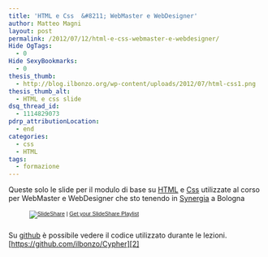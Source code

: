 ```yaml
---
title: 'HTML e Css  &#8211; WebMaster e WebDesigner'
author: Matteo Magni
layout: post
permalink: /2012/07/12/html-e-css-webmaster-e-webdesigner/
Hide OgTags:
  - 0
Hide SexyBookmarks:
  - 0
thesis_thumb:
  - http://blog.ilbonzo.org/wp-content/uploads/2012/07/html-css1.png
thesis_thumb_alt:
  - HTML e css slide
dsq_thread_id:
  - 1114829073
pdrp_attributionLocation:
  - end
categories:
  - css
  - HTML
tags:
  - formazione
---
```

Queste solo le slide per il modulo di base su <a href="http://it.wikipedia.org/wiki/HTML" title="wikipedia HTML" target="_blank">HTML</a> e <a href="http://it.wikipedia.org/wiki/Css" title="Css su wikipedia" target="_blank">Css</a> utilizzate al corso per WebMaster e WebDesigner che sto tenendo in <a href="http://www.synergia.it/" title="Synergia" target="_blank">Synergia</a> a Bologna

<div style="width:422px;margin:auto;">
  <div style="font-size:11px;font-family:tahoma,arial;height:26px;padding-top:2px;text-align:left;">
    <a title="SlideShare" href="http://www.slideshare.net/?src=multiwidget"><img src="http://static.slidesharecdn.com/swf/logo_embd.png" style="border:0px none;margin-bottom:-5px" alt="SlideShare" /></a> | <a href="http://www.slideshare.net/widgets/playlist" title="Get your SlideShare Playlist">Get your SlideShare Playlist</a>
  </div>
</div>

Su [github][1] è possibile vedere il codice utilizzato durante le lezioni.  
[https://github.com/ilbonzo/Cypher][2]

<div class='kindleWidget kindleLight' >
  
</div>



 [1]: https://github.com/ilbonzo "github ilbonzo"
 [2]: https://github.com/ilbonzo/Cypher "Cypher su github"
